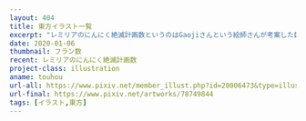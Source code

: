 ```yaml
---
layout: 404
title: 東方イラスト一覧
excerpt: "レミリアのにんにく絶滅計画数というのはGaojiさんという絵師さんが考案した巨大数です。数理論理学のKarby-Paris Hydra Gameという数学的な操作が有限の時間で停止することを応用して作られたもので、要するににんにくが皮を剥かれながら増殖していく数理モデルです。皮はどんどん剥かれていき、いずれすべてのにんにくが消滅するのですが、完全に消滅するまでには宇宙年齢以上の時間がかかり、その間ににんにくは宇宙を埋め尽くす以上の量まで増えます。"
date: 2020-01-06
thumbnail: フラン数
recent: レミリアのにんにく絶滅計画数
project-class: illustration
aname: touhou
url-all: https://www.pixiv.net/member_illust.php?id=20006473&type=illust&tag=%E6%9D%B1%E6%96%B9
url-final: https://www.pixiv.net/artworks/78749844
tags: [イラスト,東方]
---
```

